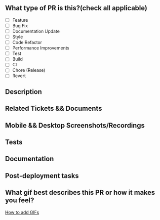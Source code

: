 ## What type of PR is this?(check all applicable)
 - [ ] Feature
 - [ ] Bug Fix
 - [ ] Documentation Update
 - [ ] Style
 - [ ] Code Refactor
 - [ ] Performance Improvements
 - [ ] Test
 - [ ] Build
 - [ ] CI
 - [ ] Chore (Release)
 - [ ] Revert

## Description


## Related Tickets && Documents


## Mobile && Desktop Screenshots/Recordings


## Tests


## Documentation


## Post-deployment tasks


## What gif best describes this PR or how it makes you feel?
[How to add GIFs](https://chrome.google.com/webstore/detail/gifs-for-github/dkgjnpbipbdaoaadbdhpiokaemhlphep/related?hl=en)

